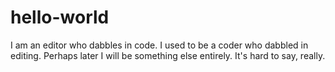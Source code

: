 # hello-world
I am an editor who dabbles in code. 
I used to be a coder who dabbled in editing. 
Perhaps later I will be something else entirely.
It's hard to say, really. 
